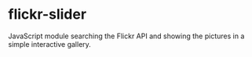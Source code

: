 flickr-slider
=============

JavaScript module searching the Flickr API and showing the pictures in a simple interactive gallery.